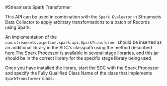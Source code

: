 <!---
  Licensed under the Apache License, Version 2.0 (the "License");
  you may not use this file except in compliance with the License.
  You may obtain a copy of the License at

    http://www.apache.org/licenses/LICENSE-2.0

  Unless required by applicable law or agreed to in writing, software
  distributed under the License is distributed on an "AS IS" BASIS,
  WITHOUT WARRANTIES OR CONDITIONS OF ANY KIND, either express or implied.
  See the License for the specific language governing permissions and
  limitations under the License. See accompanying LICENSE file.
--->

#Streamsets Spark Transformer

This API can be used in combination with the `Spark Evaluator`
in Streamsets Data Collector to apply arbitrary transformations
to a batch of Records using Spark.

An implementation of the `com.streamsets.pipeline.spark.api.SparkTransformer` should
be inserted as an additional library in the SDC's classpath using
the method described [here](https://streamsets.com/documentation/datacollector/latest/help/Processors/Spark.html#task_dr2_gvd_1y)
The Spark Processor is available in several stage libraries, and this
jar should be in the correct library for the specific stage library being used.

Once you have installed the library, start the SDC with the Spark Processor
and specify the Fully Qualified Class Name of the class that implements
`SparkTransformer` class.